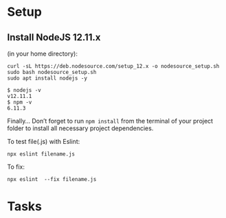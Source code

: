 # Setup
## Install NodeJS 12.11.x
(in your home directory):
```
curl -sL https://deb.nodesource.com/setup_12.x -o nodesource_setup.sh
sudo bash nodesource_setup.sh
sudo apt install nodejs -y
```
```
$ nodejs -v
v12.11.1
$ npm -v
6.11.3
```

Finally…
Don’t forget to run `npm install` from the terminal of your project folder to install all necessary project dependencies.

To test file(.js) with Eslint:
```
npx eslint filename.js
```
To fix:
```
npx eslint  --fix filename.js
```

# Tasks 
